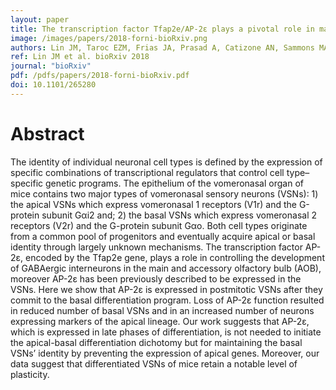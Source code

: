 ```yaml
---
layout: paper
title: The transcription factor Tfap2e/AP-2ε plays a pivotal role in maintaining the identity of basal vomeronasal sensory neurons
image: /images/papers/2018-forni-bioRxiv.png
authors: Lin JM, Taroc EZM, Frias JA, Prasad A, Catizone AN, Sammons MA, Forni PE.
ref: Lin JM et al. bioRxiv 2018
journal: "bioRxiv"
pdf: /pdfs/papers/2018-forni-bioRxiv.pdf
doi: 10.1101/265280
---
```


# Abstract

The identity of individual neuronal cell types is defined by the expression of specific combinations of transcriptional regulators that control cell type–specific genetic programs. The epithelium of the vomeronasal organ of mice contains two major types of vomeronasal sensory neurons (VSNs): 1) the apical VSNs which express vomeronasal 1 receptors (V1r) and the G-protein subunit Gαi2 and; 2) the basal VSNs which express vomeronasal 2 receptors (V2r) and the G-protein subunit Gαo. Both cell types originate from a common pool of progenitors and eventually acquire apical or basal identity through largely unknown mechanisms.
The transcription factor AP-2ε, encoded by the Tfap2e gene, plays a role in controlling the development of GABAergic interneurons in the main and accessory olfactory bulb (AOB), moreover AP-2ε has been previously described to be expressed in the VSNs. Here we show that AP-2ε is expressed in postmitotic VSNs after they commit to the basal differentiation program. Loss of AP-2ε function resulted in reduced number of basal VSNs and in an increased number of neurons expressing markers of the apical lineage. Our work suggests that AP-2ε, which is expressed in late phases of differentiation, is not needed to initiate the apical-basal differentiation dichotomy but for maintaining the basal VSNs’ identity by preventing the expression of apical genes. Moreover, our data suggest that differentiated VSNs of mice retain a notable level of plasticity.